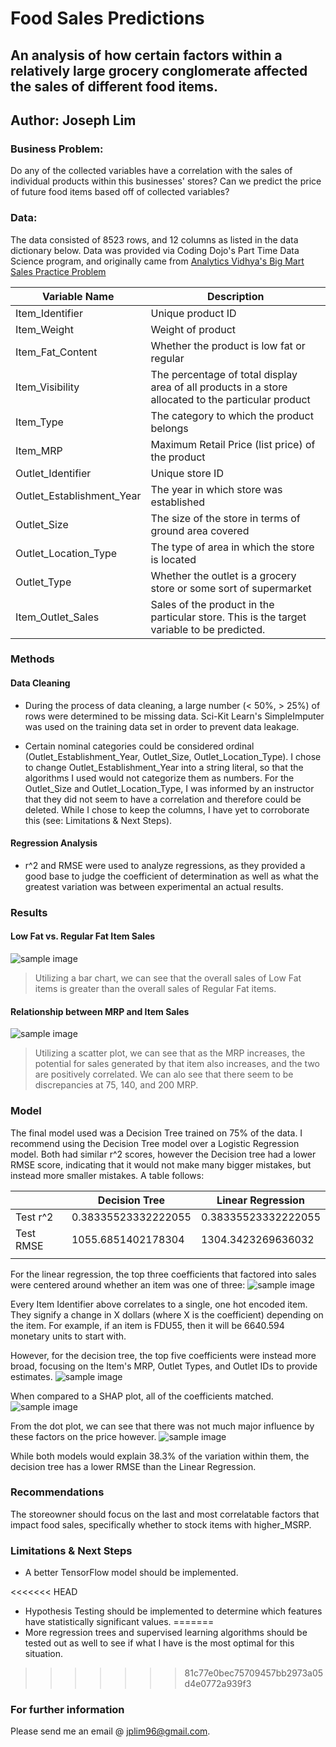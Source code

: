 # Food Sales Predictions

## An analysis of how certain factors within a relatively large grocery conglomerate affected the sales of different food items.

## Author: Joseph Lim

### Business Problem: 
Do any of the collected variables have a correlation with the sales of individual products within this businesses' stores? Can we predict the price of future food items based off of collected variables?

### Data:
The data consisted of 8523 rows, and 12 columns as listed in the data dictionary below. Data was provided via Coding Dojo's Part Time Data Science program, and originally came from [Analytics Vidhya's Big Mart Sales Practice Problem](https://https://datahack.analyticsvidhya.com/contest/practice-problem-big-mart-sales-iii/)

| Variable Name             | Description                                                                                         |
|---------------------------|-----------------------------------------------------------------------------------------------------|
| Item_Identifier           | Unique product ID                                                                                   |
| Item_Weight               | Weight of product                                                                                   |
| Item_Fat_Content          | Whether the product is low fat or regular                                                           |
| Item_Visibility           | The percentage of total display area of all products in a store allocated to the particular product |
| Item_Type                 | The category to which the product belongs                                                           |
| Item_MRP                  | Maximum Retail Price (list price) of the product                                                    |
| Outlet_Identifier         | Unique store ID                                                                                     |
| Outlet_Establishment_Year | The year in which store was established                                                             |
| Outlet_Size               | The size of the store in terms of ground area covered                                               |
| Outlet_Location_Type      | The type of area in which the store is located                                                      |
| Outlet_Type               | Whether the outlet is a grocery store or some sort of supermarket                                   |
| Item_Outlet_Sales         | Sales of the product in the particular store. This is the target variable to be predicted.          |

### Methods

#### Data Cleaning
* During the process of data cleaning, a large number (< 50%, > 25%) of rows were determined to be missing data. Sci-Kit Learn's SimpleImputer was used on the training data set in order to prevent data leakage. 

* Certain nominal categories could be considered ordinal (Outlet_Establishment_Year, Outlet_Size, Outlet_Location_Type). I chose to change Outlet_Establishment_Year into a string literal, so that the algorithms I used would not categorize them as numbers. For the Outlet_Size and Outlet_Location_Type, I was informed by an instructor that they did not seem to have a correlation and therefore could be deleted. While I chose to keep the columns, I have yet to corroborate this (see: Limitations & Next Steps).

#### Regression Analysis
* r^2 and RMSE were used to analyze regressions, as they provided a good base to judge the coefficient of determination as well as what the greatest variation was between experimental an actual results.

### Results

#### Low Fat vs. Regular Fat Item Sales
![sample image](LFvsRegularSales.png)

> Utilizing a bar chart, we can see that the overall sales of Low Fat items is greater than the overall sales of Regular Fat items.

#### Relationship between MRP and Item Sales
![sample image](RelationshipBetweenMRPAndItemSales.png)
> Utilizing a scatter plot, we can see that as the MRP increases, the potential for sales generated by that item also increases, and the two are positively correlated. We can alo see that there seem to be discrepancies at 75, 140, and 200 MRP.

### Model
The final model used was a Decision Tree trained on 75% of the data. I recommend using the Decision Tree model over a Logistic Regression model. Both had similar r^2 scores, however the Decision tree had a lower RMSE score, indicating that it would not make many bigger mistakes, but instead more smaller mistakes. A table follows:

|           | Decision Tree       | Linear Regression   |
|-----------|---------------------|---------------------|
| Test r^2  | 0.38335523332222055 | 0.38335523332222055 |
| Test RMSE | 1055.6851402178304  | 1304.3423269636032  |
|           |                     |                     |

For the linear regression, the top three coefficients that factored into sales were centered around whether an item was one of three:
![sample image](LineReg3MIF.png)

Every Item Identifier above correlates to a single, one hot encoded item. They signify a change in X dollars (where X is the coefficient) depending on the item. For example, if an item is FDU55, then it will be 6640.594 monetary units to start with.

However, for the decision tree, the top five coefficients were instead more broad, focusing on the Item's MRP, Outlet Types, and Outlet IDs to provide estimates.
![sample image](DecTree5MIF.png)

When compared to a SHAP plot, all of the coefficients matched.
![sample image](SHAPSummaryBar.png)

From the dot plot, we can see that there was not much major influence by these factors on the price however.
![sample image](SHAPSummaryDot.png)



While both models would explain 38.3% of the variation within them, the decision tree has a lower RMSE than the Linear Regression. 

### Recommendations

The storeowner should focus on the last and most correlatable factors that impact food sales, specifically whether to stock items with higher_MSRP.

### Limitations & Next Steps
* A better TensorFlow model should be implemented.

<<<<<<< HEAD
* Hypothesis Testing should be implemented to determine which features have statistically significant values.
=======
* More regression trees and supervised learning algorithms should be tested out as well to see if what I have is the most optimal for this situation.
>>>>>>> 81c77e0bec75709457bb2973a05d4e0772a939f3
### For further information

Please send me an email @ jplim96@gmail.com. 
